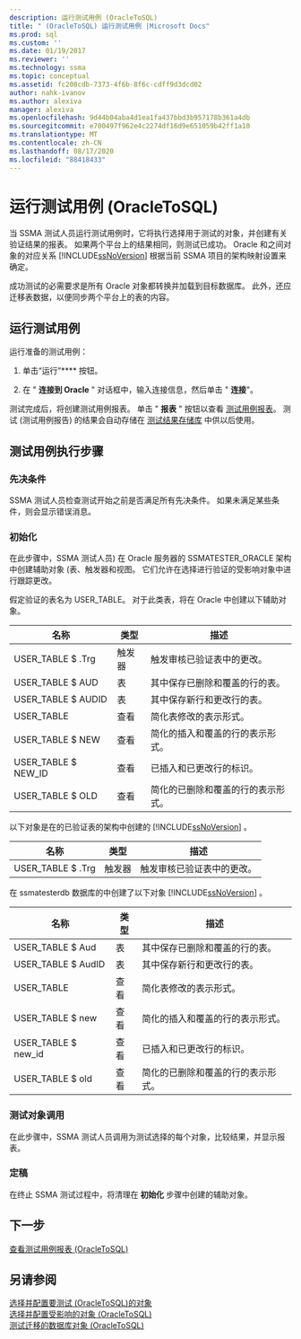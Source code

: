 ```yaml
---
description: 运行测试用例 (OracleToSQL)
title: " (OracleToSQL) 运行测试用例 |Microsoft Docs"
ms.prod: sql
ms.custom: ''
ms.date: 01/19/2017
ms.reviewer: ''
ms.technology: ssma
ms.topic: conceptual
ms.assetid: fc208cdb-7373-4f6b-8f6c-cdff9d3dcd02
author: nahk-ivanov
ms.author: alexiva
manager: alexiva
ms.openlocfilehash: 9d44b04aba4d1ea1fa437bbd3b957178b361a4db
ms.sourcegitcommit: e700497f962e4c2274df16d9e651059b42ff1a10
ms.translationtype: MT
ms.contentlocale: zh-CN
ms.lasthandoff: 08/17/2020
ms.locfileid: "88418433"
---
```

# <a name="running-test-cases-oracletosql"></a>运行测试用例 (OracleToSQL)
当 SSMA 测试人员运行测试用例时，它将执行选择用于测试的对象，并创建有关验证结果的报表。 如果两个平台上的结果相同，则测试已成功。 Oracle 和之间对象的对应关系 [!INCLUDE[ssNoVersion](../../includes/ssnoversion-md.md)] 根据当前 SSMA 项目的架构映射设置来确定。  
  
成功测试的必需要求是所有 Oracle 对象都转换并加载到目标数据库。 此外，还应迁移表数据，以便同步两个平台上的表的内容。  
  
## <a name="run-test-case"></a>运行测试用例  
运行准备的测试用例：  
  
1.  单击“运行”**** 按钮。  
  
2.  在 " **连接到 Oracle** " 对话框中，输入连接信息，然后单击 " **连接**"。  
  
测试完成后，将创建测试用例报表。 单击 " **报表** " 按钮以查看 [测试用例报表](viewing-test-case-reports-oracletosql.md)。 测试 (测试用例报告) 的结果会自动存储在 [测试结果存储库](using-test-repositories-oracletosql.md) 中供以后使用。  
  
## <a name="test-case-execution-steps"></a>测试用例执行步骤  
  
### <a name="prerequisites"></a>先决条件  
SSMA 测试人员检查测试开始之前是否满足所有先决条件。 如果未满足某些条件，则会显示错误消息。  
  
### <a name="initialization"></a>初始化  
在此步骤中，SSMA 测试人员) 在 Oracle 服务器的 SSMATESTER_ORACLE 架构中创建辅助对象 (表、触发器和视图。 它们允许在选择进行验证的受影响对象中进行跟踪更改。  
  
假定验证的表名为 USER_TABLE。 对于此类表，将在 Oracle 中创建以下辅助对象。  
  
|名称|类型|描述|  
|-|-|-|  
|USER_TABLE $ .Trg|触发器|触发审核已验证表中的更改。|  
|USER_TABLE $ AUD|表|其中保存已删除和覆盖的行的表。|  
|USER_TABLE $ AUDID|表|其中保存新行和更改行的表。|  
|USER_TABLE|查看|简化表修改的表示形式。|  
|USER_TABLE $ NEW|查看|简化的插入和覆盖的行的表示形式。|  
|USER_TABLE $ NEW_ID|查看|已插入和已更改行的标识。|  
|USER_TABLE $ OLD|查看|简化的已删除和覆盖的行的表示形式。|  
  
以下对象是在的已验证表的架构中创建的 [!INCLUDE[ssNoVersion](../../includes/ssnoversion-md.md)] 。  
  
|名称|类型|描述|  
|-|-|-|  
|USER_TABLE $ .Trg|触发器|触发审核已验证表中的更改。|  
  
在 ssmatesterdb 数据库的中创建了以下对象 [!INCLUDE[ssNoVersion](../../includes/ssnoversion-md.md)] 。  
  
|名称|类型|描述|  
|-|-|-|  
|USER_TABLE $ Aud|表|其中保存已删除和覆盖的行的表。|  
|USER_TABLE $ AudID|表|其中保存新行和更改行的表。|  
|USER_TABLE|查看|简化表修改的表示形式。|  
|USER_TABLE $ new|查看|简化的插入和覆盖的行的表示形式。|  
|USER_TABLE $ new_id|查看|已插入和已更改行的标识。|  
|USER_TABLE $ old|查看|简化的已删除和覆盖的行的表示形式。|  
  
### <a name="test-object-calls"></a>测试对象调用  
在此步骤中，SSMA 测试人员调用为测试选择的每个对象，比较结果，并显示报表。  
  
### <a name="finalization"></a>定稿  
在终止 SSMA 测试过程中，将清理在 **初始化** 步骤中创建的辅助对象。  
  
## <a name="next-step"></a>下一步  
[查看测试用例报表 &#40;OracleToSQL&#41;](../../ssma/oracle/viewing-test-case-reports-oracletosql.md)  
  
## <a name="see-also"></a>另请参阅  
[选择并配置要测试 &#40;OracleToSQL&#41;的对象 ](../../ssma/oracle/selecting-and-configuring-objects-to-test-oracletosql.md)  
[选择并配置受影响的对象 &#40;OracleToSQL&#41;](../../ssma/oracle/selecting-and-configuring-affected-objects-oracletosql.md)  
[测试迁移的数据库对象 &#40;OracleToSQL&#41;](../../ssma/oracle/testing-migrated-database-objects-oracletosql.md)  
  
